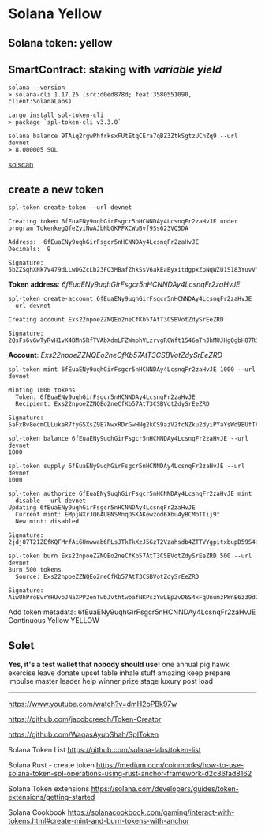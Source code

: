 # Solana Yellow

## Solana token: **yellow**

## SmartContract: staking with _variable yield_

```script
solana --version
> solana-cli 1.17.25 (src:d0ed878d; feat:3580551090, client:SolanaLabs)
```

```script
cargo install spl-token-cli
> package `spl-token-cli v3.3.0`
```

```script
solana balance 9TAiq2rgwPhfrksxFUtEtqCEra7qBZ3ZtkSgtzUCnZq9 --url devnet
> 8.000005 SOL
```

[solscan](https://solscan.io/address/9TAiq2rgwPhfrksxFUtEtqCEra7qBZ3ZtkSgtzUCnZq9?cluster=devnet)

## create a new token

```script
spl-token create-token --url devnet

Creating token 6fEuaENy9uqhGirFsgcr5nHCNNDAy4LcsnqFr2zaHvJE under program TokenkegQfeZyiNwAJbNbGKPFXCWuBvf9Ss623VQ5DA

Address:  6fEuaENy9uqhGirFsgcr5nHCNNDAy4LcsnqFr2zaHvJE
Decimals:  9

Signature: 5bZZSqhXNk7V479dLLwDGZcLb23FQ3MBafZhkSsV6akEaByxitdgpxZpNqWZU1S183YuvVN944X5FDLHmhL3Wfvm
```

**Token address**: _6fEuaENy9uqhGirFsgcr5nHCNNDAy4LcsnqFr2zaHvJE_

```script
spl-token create-account 6fEuaENy9uqhGirFsgcr5nHCNNDAy4LcsnqFr2zaHvJE --url devnet

Creating account Exs22npoeZZNQEo2neCfKb57AtT3CSBVotZdySrEeZRD

Signature: 2QsFs6vGwTyRvH1vK4BMn5RfTVAbXdmLFZWmphVLzrvgRCWft1546aTnJhMUJHgQgbH87RSuzJKD1ncS1yQpByZG
```

**Account**: _Exs22npoeZZNQEo2neCfKb57AtT3CSBVotZdySrEeZRD_

```script
spl-token mint 6fEuaENy9uqhGirFsgcr5nHCNNDAy4LcsnqFr2zaHvJE 1000 --url devnet

Minting 1000 tokens
  Token: 6fEuaENy9uqhGirFsgcr5nHCNNDAy4LcsnqFr2zaHvJE
  Recipient: Exs22npoeZZNQEo2neCfKb57AtT3CSBVotZdySrEeZRD

Signature: 5aFxBv8ecmCLLukaR7fyGSXsZ9E7NwxRDrGwHNg2kCS9azV2fcNZku2dyiPYaYsWd9BUfTA94XmpaEpNU6y9p92R
```

```script
spl-token balance 6fEuaENy9uqhGirFsgcr5nHCNNDAy4LcsnqFr2zaHvJE --url devnet
1000
```

```script
spl-token supply 6fEuaENy9uqhGirFsgcr5nHCNNDAy4LcsnqFr2zaHvJE --url devnet
1000
```

```script
spl-token authorize 6fEuaENy9uqhGirFsgcr5nHCNNDAy4LcsnqFr2zaHvJE mint --disable --url devnet
Updating 6fEuaENy9uqhGirFsgcr5nHCNNDAy4LcsnqFr2zaHvJE
  Current mint: EMpjNXrJQ6AUENSMnqDSKAKewzod6Xbu4yBCMoTTij9t
  New mint: disabled

Signature: 2jdj87T21ZEfKQFMrfAi6Umwwab6PLsJTkTkXzJ5GzT2Vzahsdb4ZTTVYgpitxbupD59S4icwQBimbZ5PryxcuaW
```

```script
spl-token burn Exs22npoeZZNQEo2neCfKb57AtT3CSBVotZdySrEeZRD 500 --url devnet
Burn 500 tokens
  Source: Exs22npoeZZNQEo2neCfKb57AtT3CSBVotZdySrEeZRD

Signature: AiwUhProBvrYHUvoJNaXPP2enTwbJvthtwbafNKPszYwLEpZvD6S4xFqUnumzPWnE6z39d2cQduuqNdCLzBk8uL
```

Add token metadata:
6fEuaENy9uqhGirFsgcr5nHCNNDAy4LcsnqFr2zaHvJE
Continuous Yellow
YELLOW

## Solet

**Yes, it's a test wallet that nobody should use!**
one annual pig hawk exercise leave donate upset table inhale stuff amazing keep prepare impulse master leader help winner prize stage luxury post load

---

https://www.youtube.com/watch?v=dmH2oPBk97w

https://github.com/jacobcreech/Token-Creator

https://github.com/WaqasAyubShah/SplToken

Solana Token List
https://github.com/solana-labs/token-list

Solana Rust - create token
https://medium.com/coinmonks/how-to-use-solana-token-spl-operations-using-rust-anchor-framework-d2c86fad8162

Solana Token extensions
https://solana.com/developers/guides/token-extensions/getting-started

Solana Cookbook
https://solanacookbook.com/gaming/interact-with-tokens.html#create-mint-and-burn-tokens-with-anchor
